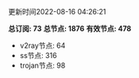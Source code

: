 更新时间2022-08-16 04:26:21

**总订阅: 73**
**总节点: 1876**
**有效节点: 478**
- v2ray节点: 64
- ss节点: 316
- trojan节点: 98
